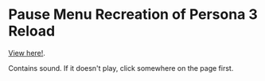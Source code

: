 # Pause Menu Recreation of Persona 3 Reload

[View here!](https://spikehd.github.io/P3RRecreation).

Contains sound. If it doesn't play, click somewhere on the page first.
